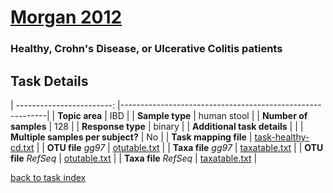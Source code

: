 # [Morgan 2012]( ../docs/sokol.html )
### Healthy, Crohn's Disease, or Ulcerative Colitis patients

## Task Details

| ------------------------: |-----------------------------------------------------------|
| **Topic area**                | IBD                                                |
| **Sample type**               | human stool                                         |
| **Number of samples**         | 128                                         |
| **Response type**             | binary                                           |
| **Additional task details**   |                                   |
| **Multiple samples per subject?** | No |
| **Task mapping file**         | [task-healthy-cd.txt](../datasets/sokol/task-healthy-cd.txt)                                 |
| **OTU file** *gg97*           | [otutable.txt](../datasets/sokol/gg/otutable.txt)                             |
| **Taxa file** *gg97*          | [taxatable.txt](../datasets/sokol/gg/taxatable.txt)                          |
| **OTU file** *RefSeq*         | [otutable.txt](../datasets/sokol/refseq/otutable.txt)                    |
| **Taxa file** *RefSeq*        | [taxatable.txt](../datasets/sokol/refseq/taxatable.txt)                  |

[back to task index](../README.md)